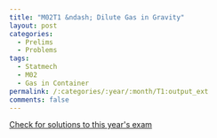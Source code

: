 ```yaml
---
title: "M02T1 &ndash; Dilute Gas in Gravity"
layout: post
categories:
  - Prelims
  - Problems
tags:
  - Statmech
  - M02
  - Gas in Container
permalink: /:categories/:year/:month/T1:output_ext
comments: false
---
```

<object data="2002M1T.pdf" type="application/pdf" width="100%" height="500"></object>
<div class="message"><a href='https://princetonprelim.com/prelim/9/'>Check for solutions to this year's exam</a></div>